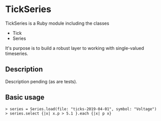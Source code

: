 # TickSeries

TickSeries is a Ruby module including the classes
* Tick
* Series

It's purpose is to build a robust layer to working with single-valued timeseries.

## Description

Description pending (as are tests).

## Basic usage

    > series = Series.load(file: "ticks-2019-04-01", symbol: "Voltage")
    > series.select {|x| x.p > 5.1 }.each {|x| p x} 



